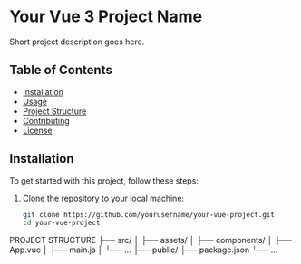 # Your Vue 3 Project Name

Short project description goes here.

## Table of Contents

- [Installation](#installation)
- [Usage](#usage)
- [Project Structure](#project-structure)
- [Contributing](#contributing)
- [License](#license)

## Installation

To get started with this project, follow these steps:

1. Clone the repository to your local machine:

   ```bash
   git clone https://github.com/yourusername/your-vue-project.git
   cd your-vue-project

PROJECT STRUCTURE
├── src/
│   ├── assets/
│   ├── components/
│   ├── App.vue
│   ├── main.js
│   └── ...
├── public/
├── package.json
└── ...
